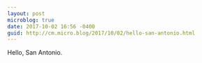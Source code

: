 ```yaml
---
layout: post
microblog: true
date: 2017-10-02 16:56 -0400
guid: http://cm.micro.blog/2017/10/02/hello-san-antonio.html
---
```

Hello, San Antonio.
